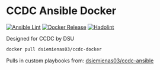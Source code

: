 # CCDC Ansible Docker

[![Ansible Lint](https://github.com/dsiemienas03/ccdc-ansible/actions/workflows/ansible_lint.yml/badge.svg)](https://github.com/dsiemienas03/ccdc-ansible/actions/workflows/ansible_lint.yml)
[![Docker Release](https://github.com/dsiemienas03/ccdc-docker/actions/workflows/release-publish.yml/badge.svg)](https://github.com/dsiemienas03/ccdc-docker/actions/workflows/release-publish.yml)
[![Hadolint](https://github.com/dsiemienas03/ccdc-docker/actions/workflows/hadolint.yml/badge.svg?branch=main)](https://github.com/dsiemienas03/ccdc-docker/actions/workflows/hadolint.yml)

Designed for CCDC by DSU

```bash
docker pull dsiemienas03/ccdc-docker
```

Pulls in custom playbooks from: [dsiemienas03/ccdc-ansible](https://github.com/dsiemienas03/ccdc-ansible)
